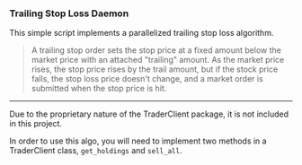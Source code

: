 ### Trailing Stop Loss Daemon

This simple script implements a parallelized trailing stop loss algorithm.
<br/>

> A trailing stop order sets the stop price at a fixed
amount below the market price with an attached "trailing" amount.
> As the market price rises, the stop price rises by the trail amount,
but if the stock price falls, the stop loss price doesn't change,
and a market order is submitted when the stop price is hit.

---

Due to the proprietary nature of the TraderClient package, it is not included in this project.

In order to use this algo, you will need to implement two methods in a TraderClient class, `get_holdings` and `sell_all`.
